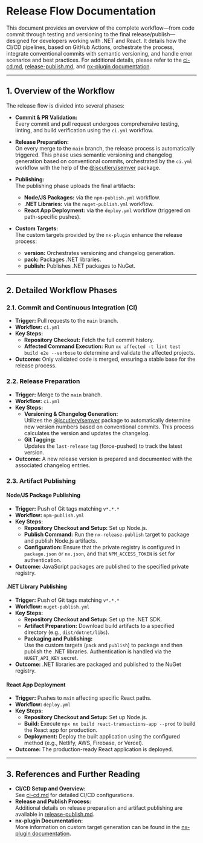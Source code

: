 # Release Flow Documentation

This document provides an overview of the complete workflow—from code commit through testing and versioning to the final release/publish—designed for developers working with .NET and React. It details how the CI/CD pipelines, based on GitHub Actions, orchestrate the process, integrate conventional commits with semantic versioning, and handle error scenarios and best practices. For additional details, please refer to the [ci-cd.md](ci-cd.md), [release-publish.md](release-publish.md), and [nx-plugin documentation](./nx-plugin).

---

## 1. Overview of the Workflow

The release flow is divided into several phases:

- **Commit & PR Validation:**  
  Every commit and pull request undergoes comprehensive testing, linting, and build verification using the `ci.yml` workflow.

- **Release Preparation:**  
  On every merge to the `main` branch, the release process is automatically triggered. This phase uses semantic versioning and changelog generation based on conventional commits, orchestrated by the `ci.yml` workflow with the help of the [@jscutlery/semver](https://www.npmjs.com/package/@jscutlery/semver) package.

- **Publishing:**  
  The publishing phase uploads the final artifacts:

  - **Node/JS Packages:** via the `npm-publish.yml` workflow.
  - **.NET Libraries:** via the `nuget-publish.yml` workflow.
  - **React App Deployment:** via the `deploy.yml` workflow (triggered on path-specific pushes).

- **Custom Targets:**  
  The custom targets provided by the `nx-plugin` enhance the release process:
  - **version:** Orchestrates versioning and changelog generation.
  - **pack:** Packages .NET libraries.
  - **publish:** Publishes .NET packages to NuGet.

---

## 2. Detailed Workflow Phases

### 2.1. Commit and Continuous Integration (CI)

- **Trigger:** Pull requests to the `main` branch.
- **Workflow:** `ci.yml`
- **Key Steps:**
  - **Repository Checkout:** Fetch the full commit history.
  - **Affected Command Execution:** Run `nx affected -t lint test build e2e --verbose` to determine and validate the affected projects.
- **Outcome:** Only validated code is merged, ensuring a stable base for the release process.

### 2.2. Release Preparation

- **Trigger:** Merge to the `main` branch.
- **Workflow:** `ci.yml`
- **Key Steps:**
  - **Versioning & Changelog Generation:**  
    Utilizes the [@jscutlery/semver](https://www.npmjs.com/package/@jscutlery/semver) package to automatically determine new version numbers based on conventional commits. This process calculates the version and updates the changelog.
  - **Git Tagging:**  
    Updates the `last-release` tag (force-pushed) to track the latest version.
- **Outcome:** A new release version is prepared and documented with the associated changelog entries.

### 2.3. Artifact Publishing

#### Node/JS Package Publishing

- **Trigger:** Push of Git tags matching `v*.*.*`
- **Workflow:** `npm-publish.yml`
- **Key Steps:**
  - **Repository Checkout and Setup:** Set up Node.js.
  - **Publish Command:** Run the `nx-release-publish` target to package and publish Node.js artifacts.
  - **Configuration:** Ensure that the private registry is configured in `package.json` or `nx.json`, and that `NPM_ACCESS_TOKEN` is set for authentication.
- **Outcome:** JavaScript packages are published to the specified private registry.

#### .NET Library Publishing

- **Trigger:** Push of Git tags matching `v*.*.*`
- **Workflow:** `nuget-publish.yml`
- **Key Steps:**
  - **Repository Checkout and Setup:** Set up the .NET SDK.
  - **Artifact Preparation:** Download build artifacts to a specified directory (e.g., `dist/dotnet/libs`).
  - **Packaging and Publishing:**  
    Use the custom targets (`pack` and `publish`) to package and then publish the .NET libraries. Authentication is handled via the `NUGET_API_KEY` secret.
- **Outcome:** .NET libraries are packaged and published to the NuGet registry.

#### React App Deployment

- **Trigger:** Pushes to `main` affecting specific React paths.
- **Workflow:** `deploy.yml`
- **Key Steps:**
  - **Repository Checkout and Setup:** Set up Node.js.
  - **Build:** Execute `npx nx build react-transactions-app --prod` to build the React app for production.
  - **Deployment:** Deploy the built application using the configured method (e.g., Netlify, AWS, Firebase, or Vercel).
- **Outcome:** The production-ready React application is deployed.

---

## 3. References and Further Reading

- **CI/CD Setup and Overview:**  
  See [ci-cd.md](./ci-cd.md) for detailed CI/CD configurations.
- **Release and Publish Process:**  
  Additional details on release preparation and artifact publishing are available in [release-publish.md](./release-publish.md).
- **nx-plugin Documentation:**  
  More information on custom target generation can be found in the [nx-plugin documentation](../tools/nx-plugin/README.md).

